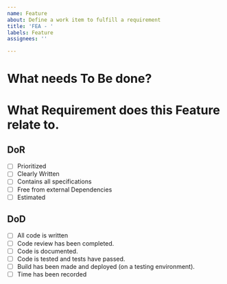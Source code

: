 ```yaml
---
name: Feature
about: Define a work item to fulfill a requirement
title: 'FEA - '
labels: Feature
assignees: ''

---
```


# What needs To Be done?

# What Requirement does this Feature relate to.

## DoR
- [ ] Prioritized
- [ ] Clearly Written
- [ ] Contains all specifications
- [ ] Free from external Dependencies
- [ ] Estimated

## DoD
- [ ] All code is written
- [ ] Code review has been completed.
- [ ] Code is documented.
- [ ] Code is tested and tests have passed.
- [ ] Build has been made and deployed (on a testing environment).
- [ ] Time has been recorded
